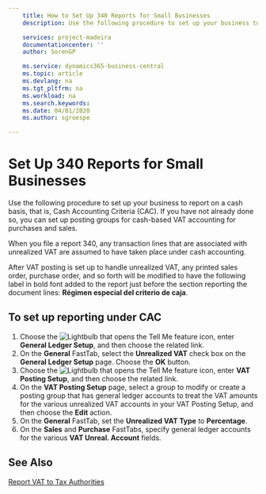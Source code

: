 ```yaml
---
    title: How to Set Up 340 Reports for Small Businesses
    description: Use the following procedure to set up your business to report on a cash basis, that is, Cash Accounting Criteria (CAC). If you have not already done so, you can set up posting groups for cash-based VAT accounting for purchases and sales.

    services: project-madeira 
    documentationcenter: ''
    author: SorenGP

    ms.service: dynamics365-business-central
    ms.topic: article
    ms.devlang: na
    ms.tgt_pltfrm: na
    ms.workload: na
    ms.search.keywords:
    ms.date: 04/01/2020
    ms.author: sgroespe

---
```

# Set Up 340 Reports for Small Businesses
Use the following procedure to set up your business to report on a cash basis, that is, Cash Accounting Criteria (CAC). If you have not already done so, you can set up posting groups for cash-based VAT accounting for purchases and sales.  

When you file a report 340, any transaction lines that are associated with unrealized VAT are assumed to have taken place under cash accounting.  

After VAT posting is set up to handle unrealized VAT, any printed sales order, purchase order, and so forth will be modified to have the following label in bold font added to the report just before the section reporting the document lines: **Régimen especial del criterio de caja**.  

## To set up reporting under CAC  

1.  Choose the ![Lightbulb that opens the Tell Me feature](../../media/ui-search/search_small.png "Tell me what you want to do") icon, enter **General Ledger Setup**, and then choose the related link.  
2.  On the **General** FastTab, select the **Unrealized VAT** check box on the **General Ledger Setup** page. Choose the **OK** button.  
3.  Choose the ![Lightbulb that opens the Tell Me feature](../../media/ui-search/search_small.png "Tell me what you want to do") icon, enter **VAT Posting Setup**, and then choose the related link.  
4.  On the **VAT Posting Setup** page, select a group to modify or create a posting group that has general ledger accounts to treat the VAT amounts for the various unrealized VAT accounts in your VAT Posting Setup, and then choose the **Edit** action.  
5.  On the **General** FastTab, set the **Unrealized VAT Type** to **Percentage**.  
6.  On the **Sales** and **Purchase** FastTabs, specify general ledger accounts for the various **VAT Unreal. Account** fields.  

## See Also  
[Report VAT to Tax Authorities](../../finance-how-report-vat.md)
